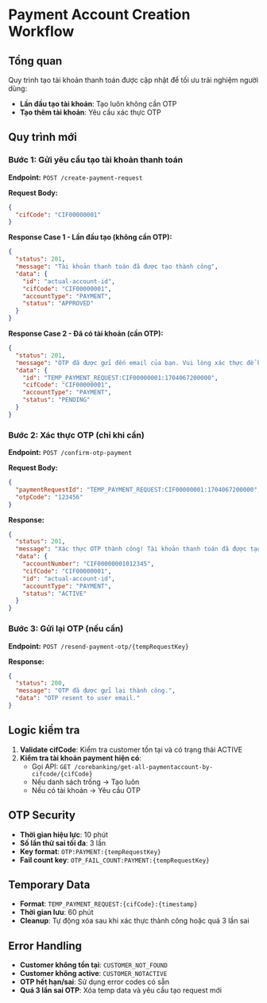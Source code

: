 # Payment Account Creation Workflow

## Tổng quan
Quy trình tạo tài khoản thanh toán được cập nhật để tối ưu trải nghiệm người dùng:
- **Lần đầu tạo tài khoản**: Tạo luôn không cần OTP
- **Tạo thêm tài khoản**: Yêu cầu xác thực OTP

## Quy trình mới

### **Bước 1: Gửi yêu cầu tạo tài khoản thanh toán**
**Endpoint:** `POST /create-payment-request`

**Request Body:**
```json
{
  "cifCode": "CIF00000001"
}
```

**Response Case 1 - Lần đầu tạo (không cần OTP):**
```json
{
  "status": 201,
  "message": "Tài khoản thanh toán đã được tạo thành công",
  "data": {
    "id": "actual-account-id",
    "cifCode": "CIF00000001",
    "accountType": "PAYMENT",
    "status": "APPROVED"
  }
}
```

**Response Case 2 - Đã có tài khoản (cần OTP):**
```json
{
  "status": 201,
  "message": "OTP đã được gửi đến email của bạn. Vui lòng xác thực để hoàn tất tạo tài khoản.",
  "data": {
    "id": "TEMP_PAYMENT_REQUEST:CIF00000001:1704067200000",
    "cifCode": "CIF00000001",
    "accountType": "PAYMENT",
    "status": "PENDING"
  }
}
```

### **Bước 2: Xác thực OTP (chỉ khi cần)**
**Endpoint:** `POST /confirm-otp-payment`

**Request Body:**
```json
{
  "paymentRequestId": "TEMP_PAYMENT_REQUEST:CIF00000001:1704067200000",
  "otpCode": "123456"
}
```

**Response:**
```json
{
  "status": 201,
  "message": "Xác thực OTP thành công! Tài khoản thanh toán đã được tạo.",
  "data": {
    "accountNumber": "CIF00000001012345",
    "cifCode": "CIF00000001",
    "id": "actual-account-id",
    "accountType": "PAYMENT",
    "status": "ACTIVE"
  }
}
```

### **Bước 3: Gửi lại OTP (nếu cần)**
**Endpoint:** `POST /resend-payment-otp/{tempRequestKey}`

**Response:**
```json
{
  "status": 200,
  "message": "OTP đã được gửi lại thành công.",
  "data": "OTP resent to user email."
}
```

## Logic kiểm tra

1. **Validate cifCode**: Kiểm tra customer tồn tại và có trạng thái ACTIVE
2. **Kiểm tra tài khoản payment hiện có**:
   - Gọi API: `GET /corebanking/get-all-paymentaccount-by-cifcode/{cifCode}`
   - Nếu danh sách trống → Tạo luôn
   - Nếu có tài khoản → Yêu cầu OTP

## OTP Security

- **Thời gian hiệu lực**: 10 phút
- **Số lần thử sai tối đa**: 3 lần
- **Key format**: `OTP:PAYMENT:{tempRequestKey}`
- **Fail count key**: `OTP_FAIL_COUNT:PAYMENT:{tempRequestKey}`

## Temporary Data

- **Format**: `TEMP_PAYMENT_REQUEST:{cifCode}:{timestamp}`
- **Thời gian lưu**: 60 phút
- **Cleanup**: Tự động xóa sau khi xác thực thành công hoặc quá 3 lần sai

## Error Handling

- **Customer không tồn tại**: `CUSTOMER_NOT_FOUND`
- **Customer không active**: `CUSTOMER_NOTACTIVE`
- **OTP hết hạn/sai**: Sử dụng error codes có sẵn
- **Quá 3 lần sai OTP**: Xóa temp data và yêu cầu tạo request mới 